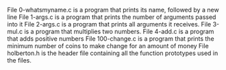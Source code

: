 File 0-whatsmyname.c is a program that prints its name, followed by a new line
File 1-args.c is a program that prints the number of arguments passed into it
File 2-args.c is a program that prints all arguments it receives.
File 3-mul.c is a program that multiplies two numbers.
File 4-add.c is a program that adds positive numbers
File 100-change.c is a program that prints the minimum number of coins to make change for an amount of money
File holberton.h is the header file containing all the function prototypes used in the files.
